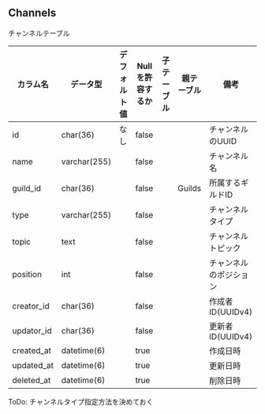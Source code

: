 ## Channels

チャンネルテーブル

| カラム名 | データ型 | デフォルト値 | Nullを許容するか | 子テーブル | 親テーブル | 備考 |
| ---------- | ------------ | ------- | -------- | -------- | ------- | ------------------- |
| id         | char(36)     |    なし     | false    |          |         | チャンネルのUUID |
| name | varchar(255) | | false | | | チャンネル名 |
| guild_id | char(36) | | false | | Guilds | 所属するギルドID |
| type | varchar(255) | | false | | | チャンネルタイプ |
| topic | text | | false | | | チャンネルトピック |
| position | int | | false | | | チャンネルのポジション |
| creator_id | char(36) | | false | | | 作成者ID(UUIDv4) |
| updator_id | char(36) | | false | | | 更新者ID(UUIDv4) |
| created_at | datetime(6)  | | true | | | 作成日時 |
| updated_at | datetime(6)  | | true | | | 更新日時 |
| deleted_at | datetime(6)  | | true | | | 削除日時 |

ToDo: チャンネルタイプ指定方法を決めておく
